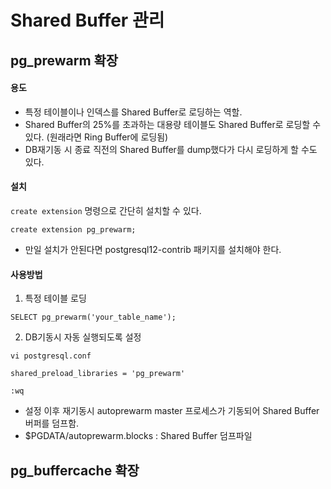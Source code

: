 # Shared Buffer 관리

## pg_prewarm 확장

#### 용도
- 특정 테이블이나 인덱스를 Shared Buffer로 로딩하는 역할.
- Shared Buffer의 25%를 초과하는 대용량 테이블도 Shared Buffer로 로딩할 수 있다. (원래라면 Ring Buffer에 로딩됨)
- DB재기동 시 종료 직전의 Shared Buffer를 dump했다가 다시 로딩하게 할 수도 있다.

#### 설치
`create extension` 명령으로 간단히 설치할 수 있다.
```
create extension pg_prewarm;
```
- 만일 설치가 안된다면 postgresql12-contrib 패키지를 설치해야 한다.

#### 사용방법
1. 특정 테이블 로딩
```
SELECT pg_prewarm('your_table_name');
```

2. DB기동시 자동 실행되도록 설정
```
vi postgresql.conf

shared_preload_libraries = 'pg_prewarm'

:wq
```
- 설정 이후 재기동시 autoprewarm master 프로세스가 기동되어 Shared Buffer 버퍼를 덤프함.
- $PGDATA/autoprewarm.blocks : Shared Buffer 덤프파일

## pg_buffercache 확장
